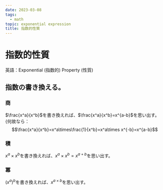 ```yaml
---
date: 2023-03-08
tags:
  - math
topic: exponential expression
title: 指数的性質
---
```


# 指数的性質

英語：Exponential (指数的) Property (性質)

## 指数の書き換える。

### 商

$\frac{x^a}{x^b}$を書き換えれば、$\frac{x^a}{x^b}=x^{a-b}$を思い出す。{何故なら：
$$\frac{x^a}{x^b}=x^a\times\frac{1}{x^b}=x^a\times x^{-b}=x^{a-b}$$

### 積

$x^a\times x^b$を書き換えれば、$x^a\times x^b=x^{a+b}$を思い出す。

### 冪

$(x^a)^b$を書き換えれば、$x^{a\times b}$を思い出す。
